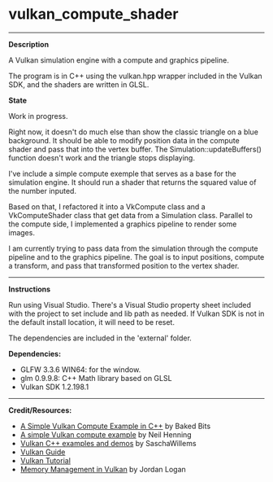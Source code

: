 # vulkan_compute_shader

---
**Description**

A Vulkan simulation engine with a compute and graphics pipeline.

The program is in C++ using the vulkan.hpp wrapper included in the Vulkan SDK, and the shaders are written in GLSL.


**State**

Work in progress.

Right now, it doesn't do much else than show the classic triangle on a blue background. It should be able to modify position data in the compute shader and pass that into the vertex buffer. The Simulation::updateBuffers() function doesn't work and the triangle stops displaying.

I've include a simple compute exemple that serves as a base for the simulation engine. It should run a shader that returns the squared value of the number inputed.

Based on that, I refactored it into a VkCompute class and a VkComputeShader class that get data from a Simulation class. Parallel to the compute side, I implemented a graphics pipeline to render some images.

I am currently trying to pass data from the simulation through the compute pipeline and to the graphics pipeline. The goal is to input positions, compute a transform, and pass that transformed position to the vertex shader.

---
**Instructions**

Run using Visual Studio. There's a Visual Studio property sheet included with the project to set include and lib path as needed. If Vulkan SDK is not in the default install location, it will need to be reset.

The dependencies are included in the 'external' folder.

**Dependencies:**
- GLFW  3.3.6 WIN64: for the window.
- glm 0.9.9.8: C++ Math library based on GLSL
- Vulkan SDK 1.2.198.1

---
**Credit/Resources:**
- [A Simple Vulkan Compute Example in C++][1] by Baked Bits
- [A simple Vulkan compute example][5] by Neil Henning
- [Vulkan C++ examples and demos][2] by SaschaWillems
- [Vulkan Guide][3]
- [Vulkan Tutorial][6]
- [Memory Management in Vulkan][4] by Jordan Logan

[1]:https://bakedbits.dev/posts/vulkan-compute-example/
[2]:https://github.com/SaschaWillems/Vulkan
[3]:https://vkguide.dev/docs/gpudriven/compute_shaders/
[4]:https://www.khronos.org/assets/uploads/developers/library/2018-vulkan-devday/03-Memory.pdf
[5]:https://www.duskborn.com/posts/a-simple-vulkan-compute-example/
[6]:https://vulkan-tutorial.com/
